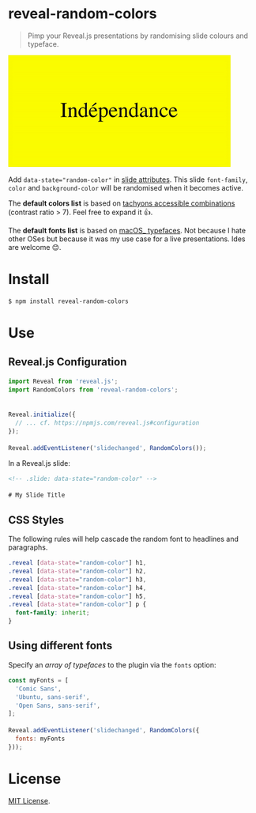 # reveal-random-colors

> Pimp your Reveal.js presentations by randomising slide colours and typeface.

![demonstration in a browser](demo.gif)

Add `data-state="random-color"` in [slide attributes][]. This slide `font-family`, `color` and `background-color` will be randomised when it becomes active.

The **default colors list** is based on [tachyons accessible combinations][] (contrast ratio > 7). Feel free to expand it 👍.

The **default fonts list** is based on [macOS_ typefaces][]. Not because I hate other OSes but because it was my use case for a live presentations. Ides are welcome 😊.

# Install

```bash
$ npm install reveal-random-colors
```

# Use

## Reveal.js Configuration

```js
import Reveal from 'reveal.js';
import RandomColors from 'reveal-random-colors';


Reveal.initialize({
  // ... cf. https://npmjs.com/reveal.js#configuration
});

Reveal.addEventListener('slidechanged', RandomColors());
```

In a Reveal.js slide:

```html
<!-- .slide: data-state="random-color" -->

# My Slide Title
```

## CSS Styles

The following rules will help cascade the random font to headlines and paragraphs.

```css
.reveal [data-state="random-color"] h1,
.reveal [data-state="random-color"] h2,
.reveal [data-state="random-color"] h3,
.reveal [data-state="random-color"] h4,
.reveal [data-state="random-color"] h5,
.reveal [data-state="random-color"] p {
  font-family: inherit;
}
```

## Using different fonts

Specify an _array of typefaces_ to the plugin via the `fonts` option:

```js
const myFonts = [
  'Comic Sans',
  'Ubuntu, sans-serif',
  'Open Sans, sans-serif',
];

Reveal.addEventListener('slidechanged', RandomColors({
  fonts: myFonts
}));
```

# License

[MIT License](LICENSE).

[slide attributes]: https://github.com/hakimel/reveal.js/#slide-attributes
[tachyons accessible combinations]: http://tachyons.io/docs/themes/skins/
[macOS_ typefaces]: https://en.wikipedia.org/wiki/List_of_typefaces_included_with_macOS
